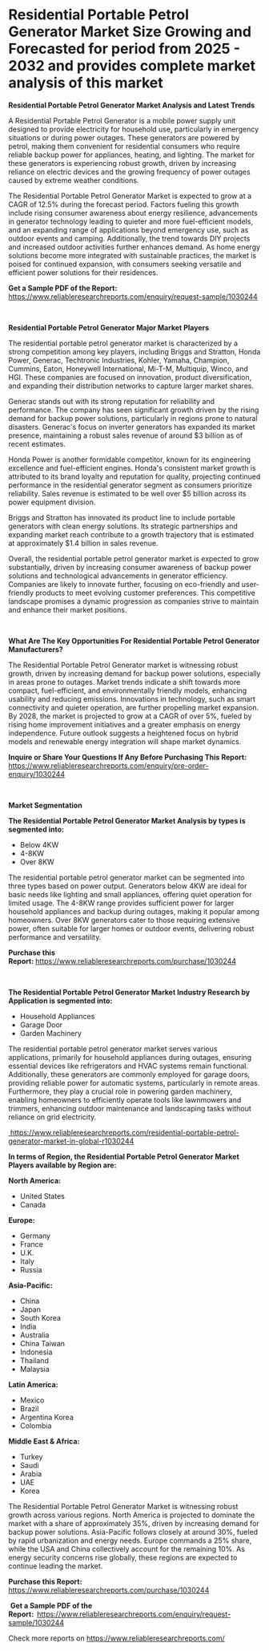 <p><h1>Residential Portable Petrol Generator Market Size Growing and Forecasted for period from 2025 - 2032 and provides complete market analysis of this market</h1></p><p><strong>Residential Portable Petrol Generator Market Analysis and Latest Trends</strong></p>
<p><p>A Residential Portable Petrol Generator is a mobile power supply unit designed to provide electricity for household use, particularly in emergency situations or during power outages. These generators are powered by petrol, making them convenient for residential consumers who require reliable backup power for appliances, heating, and lighting. The market for these generators is experiencing robust growth, driven by increasing reliance on electric devices and the growing frequency of power outages caused by extreme weather conditions.</p><p>The Residential Portable Petrol Generator Market is expected to grow at a CAGR of 12.5% during the forecast period. Factors fueling this growth include rising consumer awareness about energy resilience, advancements in generator technology leading to quieter and more fuel-efficient models, and an expanding range of applications beyond emergency use, such as outdoor events and camping. Additionally, the trend towards DIY projects and increased outdoor activities further enhances demand. As home energy solutions become more integrated with sustainable practices, the market is poised for continued expansion, with consumers seeking versatile and efficient power solutions for their residences.</p></p>
<p><strong>Get a Sample PDF of the Report:&nbsp;</strong> <a href="https://www.reliableresearchreports.com/enquiry/request-sample/1030244?utm_campaign=3518&utm_medium=2&utm_source=Github&utm_content=ia&utm_term=21032025&utm_id=residential-portable-petrol-generator">https://www.reliableresearchreports.com/enquiry/request-sample/1030244</a></p>
<p>&nbsp;</p>
<p><strong>Residential Portable Petrol Generator Major Market Players</strong></p>
<p><p>The residential portable petrol generator market is characterized by a strong competition among key players, including Briggs and Stratton, Honda Power, Generac, Techtronic Industries, Kohler, Yamaha, Champion, Cummins, Eaton, Honeywell International, Mi-T-M, Multiquip, Winco, and HGI. These companies are focused on innovation, product diversification, and expanding their distribution networks to capture larger market shares.</p><p>Generac stands out with its strong reputation for reliability and performance. The company has seen significant growth driven by the rising demand for backup power solutions, particularly in regions prone to natural disasters. Generac's focus on inverter generators has expanded its market presence, maintaining a robust sales revenue of around $3 billion as of recent estimates.</p><p>Honda Power is another formidable competitor, known for its engineering excellence and fuel-efficient engines. Honda's consistent market growth is attributed to its brand loyalty and reputation for quality, projecting continued performance in the residential generator segment as consumers prioritize reliability. Sales revenue is estimated to be well over $5 billion across its power equipment division.</p><p>Briggs and Stratton has innovated its product line to include portable generators with clean energy solutions. Its strategic partnerships and expanding market reach contribute to a growth trajectory that is estimated at approximately $1.4 billion in sales revenue. </p><p>Overall, the residential portable petrol generator market is expected to grow substantially, driven by increasing consumer awareness of backup power solutions and technological advancements in generator efficiency. Companies are likely to innovate further, focusing on eco-friendly and user-friendly products to meet evolving customer preferences. This competitive landscape promises a dynamic progression as companies strive to maintain and enhance their market positions.</p></p>
<p>&nbsp;</p>
<p><strong>What Are The Key Opportunities For Residential Portable Petrol Generator Manufacturers?</strong></p>
<p><p>The Residential Portable Petrol Generator market is witnessing robust growth, driven by increasing demand for backup power solutions, especially in areas prone to outages. Market trends indicate a shift towards more compact, fuel-efficient, and environmentally friendly models, enhancing usability and reducing emissions. Innovations in technology, such as smart connectivity and quieter operation, are further propelling market expansion. By 2028, the market is projected to grow at a CAGR of over 5%, fueled by rising home improvement initiatives and a greater emphasis on energy independence. Future outlook suggests a heightened focus on hybrid models and renewable energy integration will shape market dynamics.</p></p>
<p><strong>Inquire or Share Your Questions If Any Before Purchasing This Report:</strong> <a href="https://www.reliableresearchreports.com/enquiry/pre-order-enquiry/1030244?utm_campaign=3518&utm_medium=2&utm_source=Github&utm_content=ia&utm_term=21032025&utm_id=residential-portable-petrol-generator">https://www.reliableresearchreports.com/enquiry/pre-order-enquiry/1030244</a></p>
<p>&nbsp;</p>
<p><strong>Market Segmentation</strong></p>
<p><strong>The Residential Portable Petrol Generator Market Analysis by types is segmented into:</strong></p>
<p><ul><li>Below 4KW</li><li>4-8KW</li><li>Over 8KW</li></ul></p>
<p><p>The residential portable petrol generator market can be segmented into three types based on power output. Generators below 4KW are ideal for basic needs like lighting and small appliances, offering quiet operation for limited usage. The 4-8KW range provides sufficient power for larger household appliances and backup during outages, making it popular among homeowners. Over 8KW generators cater to those requiring extensive power, often suitable for larger homes or outdoor events, delivering robust performance and versatility.</p></p>
<p><strong>Purchase this Report:&nbsp;</strong><a href="https://www.reliableresearchreports.com/purchase/1030244?utm_campaign=3518&utm_medium=2&utm_source=Github&utm_content=ia&utm_term=21032025&utm_id=residential-portable-petrol-generator">https://www.reliableresearchreports.com/purchase/1030244</a></p>
<p>&nbsp;</p>
<p><strong>The Residential Portable Petrol Generator Market Industry Research by Application is segmented into:</strong></p>
<p><ul><li>Household Appliances</li><li>Garage Door</li><li>Garden Machinery</li></ul></p>
<p><p>The residential portable petrol generator market serves various applications, primarily for household appliances during outages, ensuring essential devices like refrigerators and HVAC systems remain functional. Additionally, these generators are commonly employed for garage doors, providing reliable power for automatic systems, particularly in remote areas. Furthermore, they play a crucial role in powering garden machinery, enabling homeowners to efficiently operate tools like lawnmowers and trimmers, enhancing outdoor maintenance and landscaping tasks without reliance on grid electricity.</p></p>
<p><a href="https://www.reliableresearchreports.com/residential-portable-petrol-generator-market-in-global-r1030244?utm_campaign=3518&utm_medium=2&utm_source=Github&utm_content=ia&utm_term=21032025&utm_id=residential-portable-petrol-generator">&nbsp;https://www.reliableresearchreports.com/residential-portable-petrol-generator-market-in-global-r1030244</a></p>
<p><strong>In terms of Region, the Residential Portable Petrol Generator Market Players available by Region are:</strong></p>
<p>
    <p> <strong> North America: </strong>
        <ul>
            <li>United States</li>
            <li>Canada</li>
        </ul>
        </p> 
    <p> <strong> Europe: </strong>
        <ul>
            <li>Germany</li>
            <li>France</li>
            <li>U.K.</li>
            <li>Italy</li>
            <li>Russia</li>
        </ul>
        </p> 
    <p> <strong> Asia-Pacific: </strong>
        <ul>
            <li>China</li>
            <li>Japan</li>
            <li>South Korea</li>
            <li>India</li>
            <li>Australia</li>
            <li>China Taiwan</li>
            <li>Indonesia</li>
            <li>Thailand</li>
            <li>Malaysia</li>
        </ul>
        </p> 
    <p> <strong> Latin America: </strong>
        <ul>
            <li>Mexico</li>
            <li>Brazil</li>
            <li>Argentina Korea</li>
            <li>Colombia</li>
        </ul>
        </p> 
    <p> <strong> Middle East & Africa: </strong>
        <ul>
            <li>Turkey</li>
            <li>Saudi</li>
            <li>Arabia</li>
            <li>UAE</li>
            <li>Korea</li>
        </ul>
    </p>
    </p>
<p><p>The Residential Portable Petrol Generator Market is witnessing robust growth across various regions. North America is projected to dominate the market with a share of approximately 35%, driven by increasing demand for backup power solutions. Asia-Pacific follows closely at around 30%, fueled by rapid urbanization and energy needs. Europe commands a 25% share, while the USA and China collectively account for the remaining 10%. As energy security concerns rise globally, these regions are expected to continue leading the market.</p></p>
<p><strong>Purchase this Report: </strong><a href="https://www.reliableresearchreports.com/purchase/1030244?utm_campaign=3518&utm_medium=2&utm_source=Github&utm_content=ia&utm_term=21032025&utm_id=residential-portable-petrol-generator">https://www.reliableresearchreports.com/purchase/1030244</a></p>
<p>&nbsp;<strong>Get a Sample PDF of the Report:&nbsp;&nbsp;</strong><a href="https://www.reliableresearchreports.com/enquiry/request-sample/1030244?utm_campaign=3518&utm_medium=2&utm_source=Github&utm_content=ia&utm_term=21032025&utm_id=residential-portable-petrol-generator">https://www.reliableresearchreports.com/enquiry/request-sample/1030244</a></p>
<p><strong></strong></p>
<p>Check more reports on <a href="https://www.reliableresearchreports.com/?utm_campaign=3518&utm_medium=2&utm_source=Github&utm_content=ia&utm_term=21032025&utm_id=residential-portable-petrol-generator">https://www.reliableresearchreports.com/</a></p>